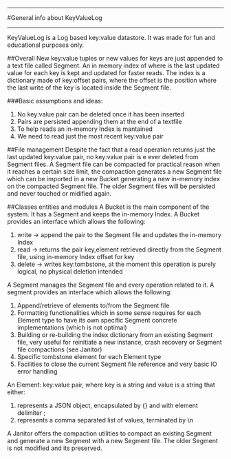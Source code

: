 ***
#General info about KeyValueLog
***

KeyValueLog is a Log based key:value datastore.
It was made for fun and educational purposes only.


##Overall
New key:value tuples or new values for keys are just appended to a text file called Segment.
An in memory index of where is the last updated value for each key is kept and updated for faster reads. 
The index is a dictionary made of key:offset pairs, where the offset is the position where the last write of the key is located inside the Segment file.

###Basic assumptions and ideas: 
1. No key:value pair can be deleted once it has been inserted
2. Pairs are persisted appending them at the end of a textfile
3. To help reads an in-memory Index is mantained
4. We need to read just the most recent key:value pair

##File management
Despite the fact that a read operation returns just the last updated key:value pair, no key:value pair is e ever deleted from Segment files.
A Segment file can be compacted for practical reason when it reaches a certain size limit, the compaction generates a new Segment file which can be imported in a new Bucket generating a new in-memory index on the compacted Segment file. The older Segment files will be persisted and never touched or midified again.

##Classes entities and modules
A Bucket is the main component of the system. It has a Segment and keeps the in-memory Index. A Bucket provides an interface which allows the following:
1. write -> append the pair to the Segment file and updates the in-memory Index
2. read -> returns the pair key,element retrieved directly from the Segment file, using in-memory Index offset for key
3. delete -> writes key:tombstone, at the moment this operation is purely logical, no physical deletion intended

A Segment manages the Segment file and every operation related to it. A segment provides an interface which allows the following:
1. Append/retrieve of elements to/from the Segment file
2. Formatting functionalities which in some sense requires for each Element type to have its own specific Segment concrete implementations (which is not optimal)
3. Building or re-building the index dictionary from an existing Segment file, very useful for reinitiate a new instance, crash recovery or Segment file compactions (see Janitor)
4. Specific tombstone element for each Element type 
5. Facilities to close the current Segment file reference and very basic IO error handling 

An Element: key:value pair, where key is a string and value is a string that either:
1. represents a JSON object, encapsulated by {} and with element delimiter ;
2. represents a comma separated list of values, terminated by \n

A Janitor offers the compaction utilities to compact an existing Segment and generate a new Segment with a new Segment file. The older Segment is not modified and its preserved.
